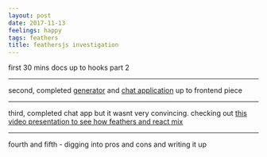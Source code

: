 ```yaml
---
layout: post
date: 2017-11-13
feelings: happy
tags: feathers
title: feathersjs investigation
---
```


first 30 mins docs up to hooks part 2

---

second, completed [generator](https://docs.feathersjs.com/guides/step-by-step/generators/readme.html) and [chat application](https://docs.feathersjs.com/guides/chat/readme.html) up to frontend piece

---

third, completed chat app but it wasnt very convincing. checking out [this video presentation to see how feathers and react mix](https://www.youtube.com/watch?v=IOwilPI4LFg&index=1&list=PLwSdIiqnDlf_lb5y1liQK2OW5daXYgKOe)

---

fourth and fifth - digging into pros and cons and writing it up
